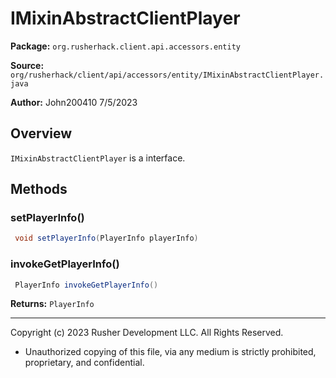 # IMixinAbstractClientPlayer

**Package:** `org.rusherhack.client.api.accessors.entity`

**Source:** `org/rusherhack/client/api/accessors/entity/IMixinAbstractClientPlayer.java`

**Author:** John200410 7/5/2023



## Overview

`IMixinAbstractClientPlayer` is a interface.

## Methods

### setPlayerInfo()

```java
 void setPlayerInfo(PlayerInfo playerInfo)
```

### invokeGetPlayerInfo()

```java
 PlayerInfo invokeGetPlayerInfo()
```

**Returns:** `PlayerInfo`

---

Copyright (c) 2023 Rusher Development LLC. All Rights Reserved.
* Unauthorized copying of this file, via any medium is strictly prohibited, proprietary, and confidential.
